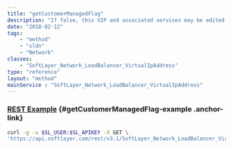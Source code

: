 ```yaml
---
title: "getCustomerManagedFlag"
description: "If false, this VIP and associated services may be edited via the portal or the API. If true, you must configure this VIP manually on the device."
date: "2018-02-12"
tags:
    - "method"
    - "sldn"
    - "Network"
classes:
    - "SoftLayer_Network_LoadBalancer_VirtualIpAddress"
type: "reference"
layout: "method"
mainService : "SoftLayer_Network_LoadBalancer_VirtualIpAddress"
---
```


### [REST Example](#getCustomerManagedFlag-example) <a href="/article/rest/"><i class="fas fa-question"></i></a> {#getCustomerManagedFlag-example .anchor-link} 
```bash
curl -g -u $SL_USER:$SL_APIKEY -X GET \
'https://api.softlayer.com/rest/v3.1/SoftLayer_Network_LoadBalancer_VirtualIpAddress/{SoftLayer_Network_LoadBalancer_VirtualIpAddressID}/getCustomerManagedFlag'
```
